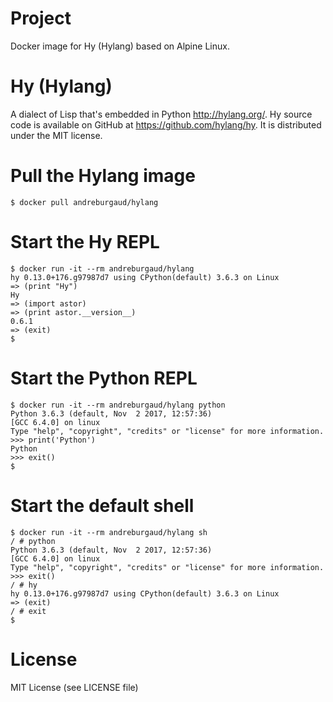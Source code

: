 # Project

Docker image for Hy (Hylang) based on Alpine Linux.

# Hy (Hylang)

A dialect of Lisp that's embedded in Python http://hylang.org/. Hy source code
is available on GitHub at https://github.com/hylang/hy. It is distributed under
the MIT license.

# Pull the Hylang image

```
$ docker pull andreburgaud/hylang
```

# Start the Hy REPL

```
$ docker run -it --rm andreburgaud/hylang
hy 0.13.0+176.g97987d7 using CPython(default) 3.6.3 on Linux
=> (print "Hy")
Hy
=> (import astor)
=> (print astor.__version__)
0.6.1
=> (exit)
$
```

# Start the Python REPL

```
$ docker run -it --rm andreburgaud/hylang python
Python 3.6.3 (default, Nov  2 2017, 12:57:36)
[GCC 6.4.0] on linux
Type "help", "copyright", "credits" or "license" for more information.
>>> print('Python')
Python
>>> exit()
$
```

# Start the default shell

```
$ docker run -it --rm andreburgaud/hylang sh
/ # python
Python 3.6.3 (default, Nov  2 2017, 12:57:36)
[GCC 6.4.0] on linux
Type "help", "copyright", "credits" or "license" for more information.
>>> exit()
/ # hy
hy 0.13.0+176.g97987d7 using CPython(default) 3.6.3 on Linux
=> (exit)
/ # exit
$
```

# License

MIT License (see LICENSE file)
